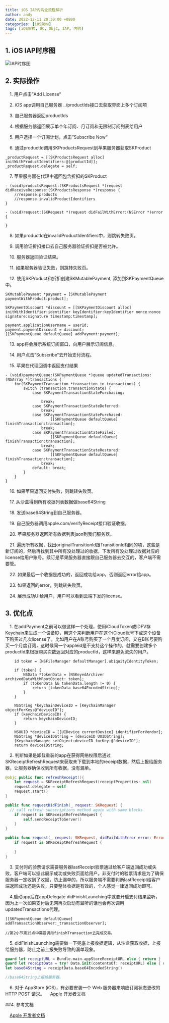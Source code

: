 ```yaml
---
title: iOS IAP内购全流程解析
author: andy
date: 2022-12-11 20:30:00 +0800
categories: [iOS架构]
tags: [iOS架构, OC, ObjC, IAP, 内购]
---
```


## 1. iOS IAP时序图
![IAP时序图](/assets/img/posts/iOSIAPSequenceChart.jpg)

## 2. 实际操作

&emsp;1. 用户点击”Add License“

&emsp;2. iOS app调用自己服务器 ../productIds接口去获取界面上多个订阅项

&emsp;3. 自己服务器返回productIds

&emsp;4. 根据服务器返回展示单个年订阅、月订阅和无限制订阅列表给用户

&emsp;5. 用户选择一个订阅计划，点击”Subscribe Now“

&emsp;6. 通过productId调用SKProductsRequest到苹果服务器获取SKProduct

```objc
_productRequest = [[SKProductsRequest alloc] initWithProductIdentifiers:@[productId]];
_productRequest.delegate = self;
```

&emsp;7. 苹果服务器在代理中返回包含折扣的SKProduct

```objc
- (void)productsRequest:(SKProductsRequest *)request didReceiveResponse:(SKProductsResponse *)response {
    //response.products
    //response.invalidProductIdentifiers
}

- (void)request:(SKRequest *)request didFailWithError:(NSError *)error {
    
}
```

&emsp;8. 如果productId在invalidProductIdentifiers中，则跳转失败页。

&emsp;9. 调用验证折扣接口去自己服务器验证折扣是否被允许。

&emsp;10. 服务器返回验证结果。

&emsp;11. 如果服务器验证失败，则跳转失败页。

&emsp;12. 使用SKProduct和折扣创建SKMutablePayment, 添加到SKPaymentQueue中。

```objc
SKMutablePayment *payment = [SKMutablePayment paymentWithProduct:product];

SKPaymentDiscount *discount = [[SKPaymentDiscount alloc] initWithIdentifier:identifier keyIdentifier:keyIdentifier nonce:nonce signature:signature timestamp:timestamp];

payment.applicationUsername = userId;
payment.paymentDiscount = discount;
[[SKPaymentQueue defaultQueue] addPayment:payment];
```

&emsp;13. app将会展示系统订阅窗口，向用户展示订阅信息。

&emsp;14. 用户点击”Subscribe“去开始支付流程。

&emsp;15. 苹果在代理回调中返回支付结果

```objc
- (void)paymentQueue:(SKPaymentQueue *)queue updatedTransactions:(NSArray *)transactions {
    for(SKPaymentTransaction *transaction in transactions) {
        switch (transaction.transactionState) {
            case SKPaymentTransactionStatePurchasing:
                
                break;
            case SKPaymentTransactionStateDeferred:
                break;
            case SKPaymentTransactionStatePurchased:
                    [[SKPaymentQueue defaultQueue] finishTransaction:transaction];
                break;
            case SKPaymentTransactionStateFailed:
                    [[SKPaymentQueue defaultQueue] finishTransaction:transaction];
                break;
            case SKPaymentTransactionStateRestored:
                    [[SKPaymentQueue defaultQueue] finishTransaction:transaction];
                break;
            default: break;
        }
    }
}
```

&emsp;16. 如果苹果返回支付失败，则跳转失败页。

&emsp;17. 从沙盒得到所有收据列表数据做base64String

&emsp;18. 发送base64String到自己服务器。

&emsp;19. 自己服务器调用apple.com/verifyReceipt接口验证收据。

&emsp;20. 苹果服务器返回所有收据列表json到我们服务器。

&emsp;21. 遍历所有收据，找出originalTransitionId跟TransitionId相同的项，这些是新订阅的，然后再找到其中所有没处理过的收据，下发所有没处理过收据对应的license给用户账号。续订是苹果服务器直接跟自己服务器去交互的，客户端不需要管。

&emsp;22. 如果最后一个收据是成功的，返回成功给app，否则返回error给app。

&emsp;23. 如果返回的error，则跳转失败页。

&emsp;24. 展示成功UI给用户，用户可以看到云端下发的license。

## 3. 优化点

&emsp;1. 在addPayment之前可以做这样一个处理，使用iCloudToken或IDFV存Keychain来生成一个设备ID，用这个来判断用户在这个iCloud账号下或这个设备下购买过几次license了，比如用户在A账号购买了一个月度订阅，又在B账号要购买一个月度订阅，这时候同一个appleid是不支持这个操作的，就需要创建多个productId来根据购买次数返回对应的productId，这样来避免流失的用户。

```objc
    id token = [NSFileManager defaultManager].ubiquityIdentityToken;
    
    if (token) {
        NSData *tokenData = [NSKeyedArchiver archivedDataWithRootObject: token];
        if (tokenData && tokenData.length != 0) {
            return [tokenData base64EncodedString];
        }
    }
    
    NSString *keychainDeviceID = [KeychainManager objectForKey:@"deviceID"];
    if (keychainDeviceID) {
        return keychainDeviceID;
    }
    
    NSUUID *deviceID = [[UIDevice currentDevice] identifierForVendor];
    NSString *deviceIDString = [deviceID UUIDString];
    [KeychainManager setObject:deviceID forKey:@"deviceID"];
    return deviceIDString;
```

&emsp;2. 判断如果是卸载重装的app在获得网络权限后通过SKReceiptRefreshRequest来获取未下载到本地的receipt数据，然后上报给服务器，让服务器确保收到所有收据，没有漏单。

```swift
@objc public func refreshReceipt(){
    let request = SKReceiptRefreshRequest(receiptProperties: nil)
    request.delegate = self
    request.start()
}

public func requestDidFinish(_ request: SKRequest) {
  // call refresh subscriptions method again with same blocks
    if request is SKReceiptRefreshRequest {
        self.sendReceiptToServer()
    }
}

public func request(_ request: SKRequest, didFailWithError error: Error){
    if request is SKReceiptRefreshRequest {
        
    }
}
```

&emsp;3. 支付时的验票请求需要服务器lastReceipt验票通过给客户端返回成功或失败，客户端可以据此展示成功或失败页面给用户。非支付时的验票请求是为了确保服务器一定收到了收据，防止漏单的，所以服务端不需要判断lastReceipt给客户端返回成功还是失败，只要整体收据是有效的，个人感觉一律返回成功即可。

&emsp;4.启动app后在appDelegate didFinishLaunching中就要开启支付结果监听，因为上一次如果支付后无网再次启动有监听的话也会再次调用updatedTransactions代理。

```objc
[[SKPaymentQueue defaultQueue] addTransactionObserver:_transactionObserver];

//第2小节第15点中需要调用finishTransaction去完成交易。
```

&emsp;5. didFinishLaunching需要做一下兜底上报收据逻辑，从沙盒获取收据，上报给服务器，防止之前上报失败导致的漏单现象。

```swift
guard let receiptURL = Bundle.main.appStoreReceiptURL else { return }
guard let receiptData = try? Data.init(contentsOf: receiptURL) else { return }
let base64String = receiptData.base64EncodedString()

//base64String上报给服务器。
```

&emsp;6. 对于 AppStore (iOS)，有必要安装一个 Web 服务器来响应订阅状态更改的 HTTP POST 请求。
&emsp;[Apple 开发者文档](https://developer.apple.com/documentation/appstoreservernotifications/enabling_app_store_server_notifications)

##4. 参考文档

&emsp;[Apple 开发者文档](https://developer.apple.com/documentation/storekit/in-app_purchase/original_api_for_in-app_purchase/loading_in-app_product_identifiers?language=objc)
